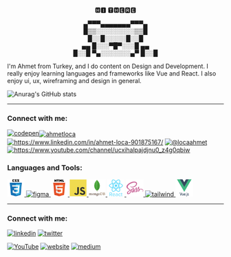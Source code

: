 <p align="center">
🅷🅸 🆃🅷🅴🆁🅴
  </p>
  
<p align="center">
   ▄▀▀▀▄▄▄▄▄▄▄▀▀▀▄<br>
   █▒▒░░░░░░░░░▒▒█<br>
    █░░█░░░░░█░░█<br>
 ▄▄  █░░░▀█▀░░░█  ▄▄  <br>
█░░█ ▀▄░░░░░░░▄▀ █░░█<br>
</p>


  I'm Ahmet from Turkey, and I do content on Design and Development. I really enjoy learning languages and frameworks like Vue and React. I also enjoy
  ui, ux, wireframing and design in general. 

![Anurag's GitHub stats](https://github-readme-stats.vercel.app/api?username=ahmetloca)


---

<h3 align="left">Connect with me:</h3>
<p align="left"><a href="https://codepen.io/ahmetloca" target="_blank"><img src='https://cdn.jsdelivr.net/npm/simple-icons@3.0.1/icons/codepen.svg' alt='codepen' width="40" height='30'></a><a href="https://twitter.com/ahmetloca" target="blank"><img align="center" src="https://raw.githubusercontent.com/rahuldkjain/github-profile-readme-generator/master/src/images/icons/Social/twitter.svg" alt="ahmetloca" height="30" width="40" /></a><a href="https://linkedin.com/in/https://www.linkedin.com/in/ahmet-loca-901875167/" target="blank"><img align="center" src="https://raw.githubusercontent.com/rahuldkjain/github-profile-readme-generator/master/src/images/icons/Social/linked-in-alt.svg" alt="https://www.linkedin.com/in/ahmet-loca-901875167/" height="30" width="40" /></a>
<a href="https://medium.com/@locaahmet" target="blank"><img align="center" src="https://raw.githubusercontent.com/rahuldkjain/github-profile-readme-generator/master/src/images/icons/Social/medium.svg" alt="@locaahmet" height="30" width="40" /></a>
<a href="https://www.youtube.com/c/https://www.youtube.com/channel/ucxihalpajdjnu0_z4g0qbiw" target="blank"><img align="center" src="https://raw.githubusercontent.com/rahuldkjain/github-profile-readme-generator/master/src/images/icons/Social/youtube.svg" alt="https://www.youtube.com/channel/ucxihalpajdjnu0_z4g0qbiw" height="30" width="40" /></a>
</p>

<h3 align="left">Languages and Tools:</h3>
<p align="left"> <a href="https://www.w3schools.com/css/" target="_blank" rel="noreferrer"> <img src="https://raw.githubusercontent.com/devicons/devicon/master/icons/css3/css3-original-wordmark.svg" alt="css3" width="40" height="40"/> </a> <a href="https://www.figma.com/" target="_blank" rel="noreferrer"> <img src="https://www.vectorlogo.zone/logos/figma/figma-icon.svg" alt="figma" width="40" height="40"/> </a> <a href="https://www.w3.org/html/" target="_blank" rel="noreferrer"> <img src="https://raw.githubusercontent.com/devicons/devicon/master/icons/html5/html5-original-wordmark.svg" alt="html5" width="40" height="40"/> </a> <a href="https://developer.mozilla.org/en-US/docs/Web/JavaScript" target="_blank" rel="noreferrer"> <img src="https://raw.githubusercontent.com/devicons/devicon/master/icons/javascript/javascript-original.svg" alt="javascript" width="40" height="40"/> </a> <a href="https://www.mongodb.com/" target="_blank" rel="noreferrer"> <img src="https://raw.githubusercontent.com/devicons/devicon/master/icons/mongodb/mongodb-original-wordmark.svg" alt="mongodb" width="40" height="40"/> </a> <a href="https://reactjs.org/" target="_blank" rel="noreferrer"> <img src="https://raw.githubusercontent.com/devicons/devicon/master/icons/react/react-original-wordmark.svg" alt="react" width="40" height="40"/> </a> <a href="https://sass-lang.com" target="_blank" rel="noreferrer"> <img src="https://raw.githubusercontent.com/devicons/devicon/master/icons/sass/sass-original.svg" alt="sass" width="40" height="40"/> </a> <a href="https://tailwindcss.com/" target="_blank" rel="noreferrer"> <img src="https://www.vectorlogo.zone/logos/tailwindcss/tailwindcss-icon.svg" alt="tailwind" width="40" height="40"/> </a> <a href="https://vuejs.org/" target="_blank" rel="noreferrer"> <img src="https://raw.githubusercontent.com/devicons/devicon/master/icons/vuejs/vuejs-original-wordmark.svg" alt="vuejs" width="40" height="40"/> </a> </p>






---

<h3 align="left">Connect with me:</h3>

[<img src='https://cdn.jsdelivr.net/npm/simple-icons@3.0.1/icons/linkedin.svg' alt='linkedin' height='40'>](https://www.linkedin.com/in/ahmetloca/)  [<img src='https://cdn.jsdelivr.net/npm/simple-icons@3.0.1/icons/twitter.svg' alt='twitter' height='40'>](https://twitter.com/ahmetloca)  

[<img src='https://cdn.jsdelivr.net/npm/simple-icons@3.0.1/icons/youtube.svg' alt='YouTube' height='40'>](https://www.youtube.com/channel/https://www.youtube.com/channel/UCxIHalpAJdjnU0_Z4g0QBIw)  [<img src='https://cdn.jsdelivr.net/npm/simple-icons@3.0.1/icons/icloud.svg' alt='website' height='40'>](https://www.ahmetloca.com/)  [<img src='https://cdn.jsdelivr.net/npm/simple-icons@3.0.1/icons/medium.svg' alt='medium' height='40'>](ahmetloca)  




